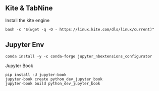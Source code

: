 

## Kite &  TabNine

Install the kite engine
```
bash -c "$(wget -q -O - https://linux.kite.com/dls/linux/current)"
```


## Jupyter Env


```
conda install -y -c conda-forge jupyter_nbextensions_configurator

```


Jupyter Book
```
pip install -U jupyter-book
jupyter-book create python_dev_jupyter_book
jupyter-book build python_dev_jupyter_book
```
